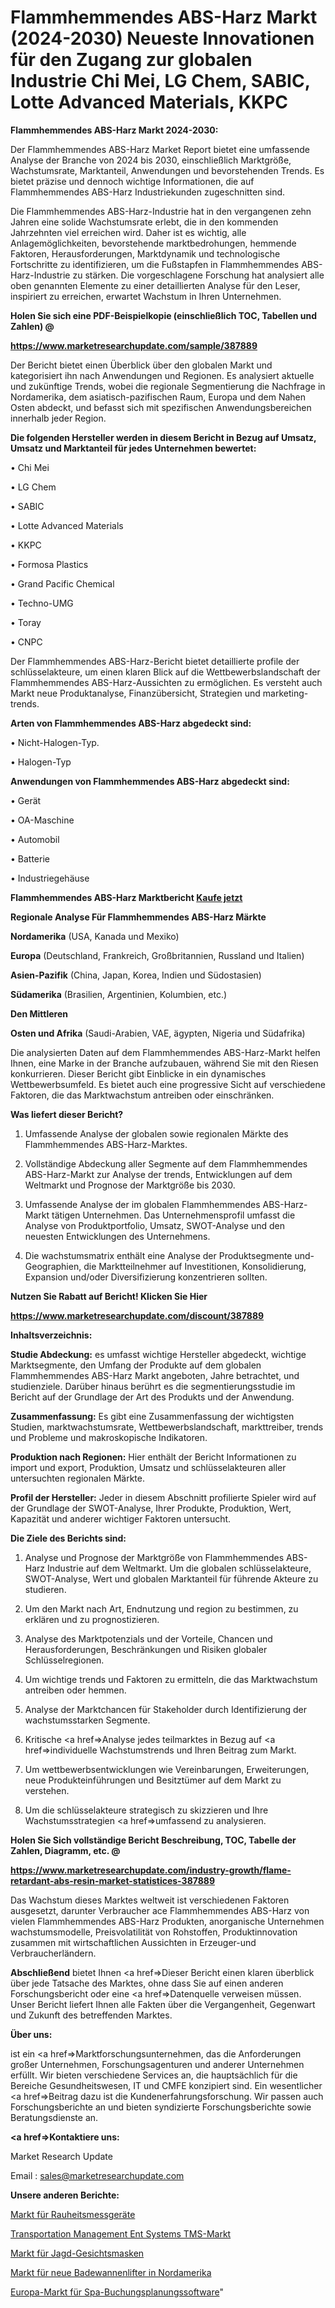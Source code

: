 # Flammhemmendes ABS-Harz Markt (2024-2030) Neueste Innovationen für den Zugang zur globalen Industrie Chi Mei, LG Chem, SABIC, Lotte Advanced Materials, KKPC

<strong>Flammhemmendes ABS-Harz Markt 2024-2030:</strong>

Der Flammhemmendes ABS-Harz Market Report bietet eine umfassende Analyse der Branche von 2024 bis 2030, einschließlich Marktgröße, Wachstumsrate, Marktanteil, Anwendungen und bevorstehenden Trends. Es bietet präzise und dennoch wichtige Informationen, die auf Flammhemmendes ABS-Harz Industriekunden zugeschnitten sind.

Die Flammhemmendes ABS-Harz-Industrie hat in den vergangenen zehn Jahren eine solide Wachstumsrate erlebt, die in den kommenden Jahrzehnten viel erreichen wird. Daher ist es wichtig, alle Anlagemöglichkeiten, bevorstehende marktbedrohungen, hemmende Faktoren, Herausforderungen, Marktdynamik und technologische Fortschritte zu identifizieren, um die Fußstapfen in Flammhemmendes ABS-Harz-Industrie zu stärken. Die vorgeschlagene Forschung hat analysiert alle oben genannten Elemente zu einer detaillierten Analyse für den Leser, inspiriert zu erreichen, erwartet Wachstum in Ihren Unternehmen.



<strong>Holen Sie sich eine PDF-Beispielkopie (einschließlich TOC, Tabellen und Zahlen) @
</strong>

<strong><a href=https://www.marketresearchupdate.com/sample/387889>

<strong>https://www.marketresearchupdate.com/sample/387889</u></font></a></strong></strong>

Der Bericht bietet einen Überblick über den globalen Markt und kategorisiert ihn nach Anwendungen und Regionen. Es analysiert aktuelle und zukünftige Trends, wobei die regionale Segmentierung die Nachfrage in Nordamerika, dem asiatisch-pazifischen Raum, Europa und dem Nahen Osten abdeckt, und befasst sich mit spezifischen Anwendungsbereichen innerhalb jeder Region.



<strong>Die folgenden Hersteller werden in diesem Bericht in Bezug auf Umsatz, Umsatz und Marktanteil für jedes Unternehmen bewertet:</strong>

• Chi Mei

• LG Chem

• SABIC

• Lotte Advanced Materials

• KKPC

• Formosa Plastics

• Grand Pacific Chemical

• Techno-UMG

• Toray

• CNPC

Der Flammhemmendes ABS-Harz-Bericht bietet detaillierte profile der schlüsselakteure, um einen klaren Blick auf die Wettbewerbslandschaft der Flammhemmendes ABS-Harz-Aussichten zu ermöglichen. Es versteht auch Markt neue Produktanalyse, Finanzübersicht, Strategien und marketing-trends.



<strong>Arten von Flammhemmendes ABS-Harz abgedeckt sind:</strong>

• Nicht-Halogen-Typ.

• Halogen-Typ



<strong>Anwendungen von Flammhemmendes ABS-Harz abgedeckt sind:</strong>

• Gerät

• OA-Maschine

• Automobil

• Batterie

• Industriegehäuse



<strong>Flammhemmendes ABS-Harz Marktbericht <a href=https://www.marketresearchupdate.com/buynow/387889>Kaufe jetzt</a></strong>



<strong>Regionale Analyse Für Flammhemmendes ABS-Harz Märkte</strong>



<strong>Nordamerika</strong> (USA, Kanada und Mexiko)



<strong>Europa</strong> (Deutschland, Frankreich, Großbritannien, Russland und Italien)



<strong>Asien-Pazifik</strong> (China, Japan, Korea, Indien und Südostasien)



<strong>Südamerika</strong> (Brasilien, Argentinien, Kolumbien, etc.)



<strong>Den Mittleren</strong> 

<strong>Osten und Afrika</strong> (Saudi-Arabien, VAE, ägypten, Nigeria und Südafrika)

Die analysierten Daten auf dem Flammhemmendes ABS-Harz-Markt helfen Ihnen, eine Marke in der Branche aufzubauen, während Sie mit den Riesen konkurrieren. Dieser Bericht gibt Einblicke in ein dynamisches Wettbewerbsumfeld. Es bietet auch eine progressive Sicht auf verschiedene Faktoren, die das Marktwachstum antreiben oder einschränken.



<strong>Was liefert dieser Bericht?</strong>

1. Umfassende Analyse der globalen sowie regionalen Märkte des Flammhemmendes ABS-Harz-Marktes.

2. Vollständige Abdeckung aller Segmente auf dem Flammhemmendes ABS-Harz-Markt zur Analyse der trends, Entwicklungen auf dem Weltmarkt und Prognose der Marktgröße bis 2030.

3. Umfassende Analyse der im globalen Flammhemmendes ABS-Harz-Markt tätigen Unternehmen. Das Unternehmensprofil umfasst die Analyse von Produktportfolio, Umsatz, SWOT-Analyse und den neuesten Entwicklungen des Unternehmens.

4. Die wachstumsmatrix enthält eine Analyse der Produktsegmente und-Geographien, die Marktteilnehmer auf Investitionen, Konsolidierung, Expansion und/oder Diversifizierung konzentrieren sollten.



<strong>Nutzen Sie Rabatt auf Bericht! Klicken Sie Hier
</strong>

<strong><a href=https://www.marketresearchupdate.com/discount/387889>https://www.marketresearchupdate.com/discount/387889</b></u></font></strong></a>



<strong>Inhaltsverzeichnis:</strong>



<strong>Studie Abdeckung:</strong> es umfasst wichtige Hersteller abgedeckt, wichtige Marktsegmente, den Umfang der Produkte auf dem globalen Flammhemmendes ABS-Harz Markt angeboten, Jahre betrachtet, und studienziele. Darüber hinaus berührt es die segmentierungsstudie im Bericht auf der Grundlage der Art des Produkts und der Anwendung.



<strong>Zusammenfassung:</strong> Es gibt eine Zusammenfassung der wichtigsten Studien, marktwachstumsrate, Wettbewerbslandschaft, markttreiber, trends und Probleme und makroskopische Indikatoren.



<strong>Produktion nach Regionen:</strong> Hier enthält der Bericht Informationen zu import und export, Produktion, Umsatz und schlüsselakteuren aller untersuchten regionalen Märkte.



<strong>Profil der Hersteller:</strong> Jeder in diesem Abschnitt profilierte Spieler wird auf der Grundlage der SWOT-Analyse, Ihrer Produkte, Produktion, Wert, Kapazität und anderer wichtiger Faktoren untersucht.



<strong>Die Ziele des Berichts sind:</strong>

1) Analyse und Prognose der Marktgröße von Flammhemmendes ABS-Harz Industrie auf dem Weltmarkt.
Um die globalen schlüsselakteure, SWOT-Analyse, Wert und globalen Marktanteil für führende Akteure zu studieren.

2) Um den Markt nach Art, Endnutzung und region zu bestimmen, zu erklären und zu prognostizieren.

3) Analyse des Marktpotenzials und der Vorteile, Chancen und Herausforderungen, Beschränkungen und Risiken globaler Schlüsselregionen.

4) Um wichtige trends und Faktoren zu ermitteln, die das Marktwachstum antreiben oder hemmen.

5) Analyse der Marktchancen für Stakeholder durch Identifizierung der wachstumsstarken Segmente.

6) Kritische <a href=>Analyse</a> jedes teilmarktes in Bezug auf <a href=>individuelle</a> Wachstumstrends und Ihren Beitrag zum Markt.

7) Um wettbewerbsentwicklungen wie Vereinbarungen, Erweiterungen, neue Produkteinführungen und Besitztümer auf dem Markt zu verstehen.

8) Um die schlüsselakteure strategisch zu skizzieren und Ihre Wachstumsstrategien <a href=>umfassend</a> zu analysieren.



<strong>Holen Sie Sich vollständige Bericht Beschreibung, TOC, Tabelle der Zahlen, Diagramm, etc. @ </strong>

<strong><a href=https://www.marketresearchupdate.com/industry-growth/flame-retardant-abs-resin-market-statistices-387889>https://www.marketresearchupdate.com/industry-growth/flame-retardant-abs-resin-market-statistices-387889</a></font></strong>

Das Wachstum dieses Marktes weltweit ist verschiedenen Faktoren ausgesetzt, darunter Verbraucher ace Flammhemmendes ABS-Harz von vielen Flammhemmendes ABS-Harz Produkten, anorganische Unternehmen wachstumsmodelle, Preisvolatilität von Rohstoffen, Produktinnovation zusammen mit wirtschaftlichen Aussichten in Erzeuger-und Verbraucherländern.



<strong>Abschließend</strong> bietet Ihnen <a href=>Dieser</a> Bericht einen klaren überblick über jede Tatsache des Marktes, ohne dass Sie auf einen anderen Forschungsbericht oder eine <a href=>Datenquelle</a> verweisen müssen. Unser Bericht liefert Ihnen alle Fakten über die Vergangenheit, Gegenwart und Zukunft des betreffenden Marktes.



<strong>Über uns:</strong>

 ist ein <a href=>Marktfors</a>chungsunternehmen, das die Anforderungen großer Unternehmen, Forschungsagenturen und anderer Unternehmen erfüllt. Wir bieten verschiedene Services an, die hauptsächlich für die Bereiche Gesundheitswesen, IT und CMFE konzipiert sind. Ein wesentlicher <a href=>Beitrag</a> dazu ist die Kundenerfahrungsforschung. Wir passen auch Forschungsberichte an und bieten syndizierte Forschungsberichte sowie Beratungsdienste an.



<strong><a href=>Kontaktiere uns:</a></strong>

Market Research Update

Email : sales@marketresearchupdate.com



<strong>Unsere anderen Berichte:</strong>

<a href=https://www.linkedin.com/pulse/roughness-measuring-machine-market-expects-see>Markt für Rauheitsmessgeräte</a>

<a href=https://www.linkedin.com/pulse/transportation-managem-ent-systems-tms-market>Transportation Management Ent Systems TMS-Markt</a>

<a href=https://www.linkedin.com/pulse/hunting-facemasks-market-2023-analysis-growth-drivers>Markt für Jagd-Gesichtsmasken</a>

<a href=https://www.linkedin.com/pulse/north-america-new-bath-lifters-market-demand>Markt für neue Badewannenlifter in Nordamerika</a>

<a href=https://www.linkedin.com/pulse/europe-spa-booking-scheduling-software-market-2030-fwlxf/>Europa-Markt für Spa-Buchungsplanungssoftware</a>"
